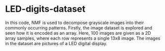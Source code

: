 # LED-digits-dataset

In this code, NMF is used to decompose grayscale images into their commonly occurring patterns. Firstly, the image dataset is explored and seen how it is encoded as an array. Here, 100 images are given as a 2D array samples, where each row represents a single 13x8 image. The images in the dataset are pictures of a LED digital display.
